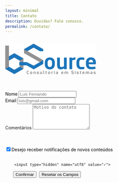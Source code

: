 ```yaml
---
layout: minimal
title: Contato
description: Duvidas? Fale conosco.
permalink: /contato/
---
```



<br>

<section class="formularioBS" itemprop="formularioBS;">
    <div class="center">
        <img src="/assets/img/logo-bsource.png" alt="BSourceimg" style="margin:0 auto; margin-top: 0px;"><br>
    </div>
    <br>
    <br>
    <br>
      <form accept-charset="UTF-8" action="https://formspree.io/media@bsource.com" method="POST" 
      target="_blank" class="formularioBS" style="width: 100%; max-width: 600px;margin-left: 0px; margin: auto;"> 
     <label for="name" style="color: black;">Nome</label>
     <input type="text" id="name" name="name" placeholder="Luis Fernando"><br>
     <label  for="email" style=" color: black;">Email</label>
      <input type="email" id="email" name="email" placeholder="luis@gmail.com"><br>
         <label for="subject">Comentários</label>
    <textarea id="subject" name="subject" placeholder="Motivo do contato" rows="5"></textarea><br><br>
        <br><br>
         <input type="hidden" name="subscribe" value="no">
      
   <div class="linha">
            <div class="botoes"> 
        <label for="checkbox" style="color: black;"><input type="checkbox" id="checkbox" name="enviar" value="yes" checked>Desejo receber notificações de novos conteúdos
        </label><br><br>
    
     
        <input type="hidden" name="utf8" value="✓">

   <div class="linha">
            <div class="botoes">   
    <button type="submit" style="margin: auto ;
        margin-left: 25px;">Confirmar</button>
        <button type="reset" style=" margin:auto;
        margin-left: 5px;">Resetar os Campos</button>
    <script type="text/javascript">
function adjust_textarea(h) {
    h.style.height = "200px";
    h.style.height = (h.scrollHeight)+"px";
}
</script>

<script src="https://unpkg.com/vue@2.4.2"></script>
<script src="https://unpkg.com/vee-validate@2.0.0-rc.8"></script>
<script type="text/javascript">
Vue.use(VeeValidate);

new Vue({
  el: '#form',
  delimiters: ['${', '}'],
  methods: {
    validateBeforeSubmit: function () {
      this.$validator.validateAll();
      if (!this.errors.any()) {
        this.$refs.contact.submit();
      }
    }
  }
});
</script>
